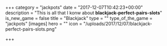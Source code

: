 +++
category = "jackpots"
date = "2017-12-07T10:42:23+00:00"
description = "This is all that I konw about <strong>blackjack-perfect-pairs-slots</strong>"
is_new_game = false
title = "Blackjack"
type = ""
type_of_the_game = "jackpots"
[images]
hero = ""
icon = "/uploads/2017/12/07/blackjack-perfect-pairs-slots.png"

+++

